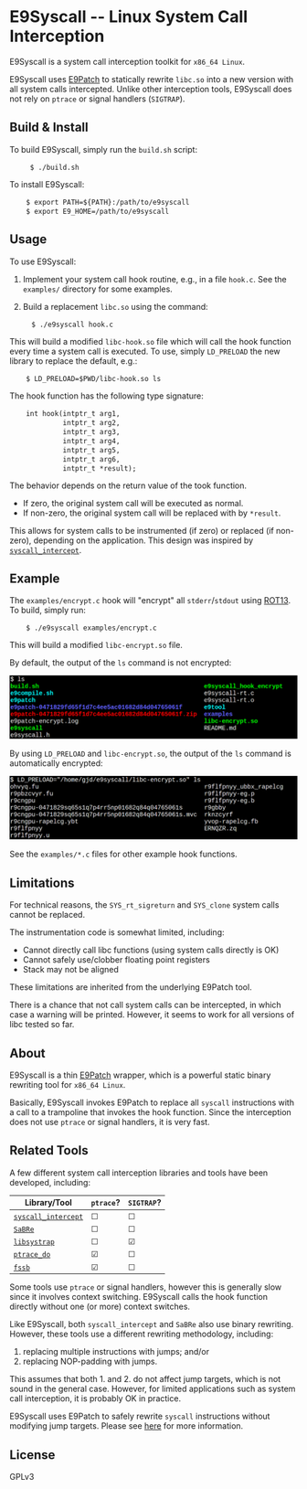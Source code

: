 # E9Syscall -- Linux System Call Interception

E9Syscall is a system call interception toolkit for `x86_64 Linux`.

E9Syscall uses [E9Patch](https://github.com/GJDuck/e9patch) to statically
rewrite `libc.so` into a new version with all system calls intercepted.
Unlike other interception tools, E9Syscall does not rely on `ptrace` or
signal handlers (`SIGTRAP`).

## Build & Install

To build E9Syscall, simply run the `build.sh` script:

         $ ./build.sh

To install E9Syscall:

		$ export PATH=${PATH}:/path/to/e9syscall
		$ export E9_HOME=/path/to/e9syscall

## Usage

To use E9Syscall:

1. Implement your system call hook routine, e.g., in a file `hook.c`.
   See the `examples/` directory for some examples.
2. Build a replacement `libc.so` using the command:

         $ ./e9syscall hook.c

This will build a modified `libc-hook.so` file which will call the hook
function every time a system call is executed.
To use, simply `LD_PRELOAD` the new library to replace the default,
e.g.:

        $ LD_PRELOAD=$PWD/libc-hook.so ls

The hook function has the following type signature:

        int hook(intptr_t arg1,
                 intptr_t arg2,
                 intptr_t arg3,
                 intptr_t arg4,
                 intptr_t arg5,
                 intptr_t arg6,
                 intptr_t *result);

The behavior depends on the return value of the took function.

* If zero, the original system call will be executed as normal.
* If non-zero, the original system call will be replaced with
  by `*result`.

This allows for system calls to be instrumented (if zero)
or replaced (if non-zero), depending on the application.
This design was inspired by
[`syscall_intercept`](https://github.com/pmem/syscall_intercept).

## Example

The `examples/encrypt.c` hook will "encrypt" all `stderr`/`stdout` using
[ROT13](https://en.wikipedia.org/wiki/ROT13).
To build, simply run:

        $ ./e9syscall examples/encrypt.c

This will build a modified `libc-encrypt.so` file.

By default, the output of the `ls` command is not encrypted:

<p align="center">
<img src="imgs/default.png"
     alt="Default ls">
</p>

By using `LD_PRELOAD` and `libc-encrypt.so`, the output of the `ls`
command is automatically encrypted:

<p align="center">
<img src="imgs/encrypted.png"
     alt="Encrypted ls">
</p>

See the `examples/*.c` files for other example hook functions.

## Limitations

For technical reasons, the `SYS_rt_sigreturn` and `SYS_clone` system calls
cannot be replaced.

The instrumentation code is somewhat limited, including:

* Cannot directly call libc functions (using system calls directly is OK)
* Cannot safely use/clobber floating point registers
* Stack may not be aligned

These limitations are inherited from the underlying E9Patch tool.

There is a chance that not call system calls can be intercepted, in which case
a warning will be printed.
However, it seems to work for all versions of libc tested so far.

## About

E9Syscall is a thin [E9Patch](https://github.com/GJDuck/e9patch) wrapper,
which is a powerful static binary rewriting tool for `x86_64 Linux`.

Basically, E9Syscall invokes E9Patch to replace all `syscall` instructions
with a call to a trampoline that invokes the hook function.
Since the interception does not use `ptrace` or signal handlers, it
is very fast.

## Related Tools

A few different system call interception libraries and tools have been
developed, including:

Library/Tool | `ptrace`? | `SIGTRAP`? 
--- | --- | ---
[`syscall_intercept`](https://github.com/pmem/syscall_intercept) | &#9744; | &#9744;
[`SaBRe`](https://github.com/srg-imperial/SaBRe) | &#9744; | &#9744; | &#9744;
[`libsystrap`](https://github.com/stephenrkell/libsystrap) | &#9744; | &#9745;
[`ptrace_do`](https://github.com/emptymonkey/ptrace_do) | &#9745; | &#9744;
[`fssb`](https://github.com/adtac/fssb) | &#9745; | &#9744;

Some tools use `ptrace` or signal handlers, however this is generally slow
since it involves context switching.
E9Syscall calls the hook function directly without one (or more)
context switches.

Like E9Syscall, both `syscall_intercept` and `SaBRe` also use binary
rewriting.
However, these tools use a different rewriting methodology, including:

1. replacing multiple instructions with jumps; and/or
2. replacing NOP-padding with jumps.

This assumes that both 1. and 2. do not affect jump targets, which
is not sound in the general case.
However, for limited applications such as system call interception,
it is probably OK in practice.

E9Syscall uses E9Patch to safely rewrite `syscall` instructions
without modifying jump targets.
Please see
[here](https://github.com/GJDuck/e9patch) for more information.

## License

GPLv3

